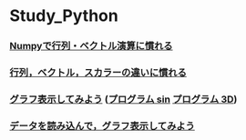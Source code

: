 # Study_Python

### [Numpyで行列・ベクトル演算に慣れる](./numpy.ipynb)
### [行列，ベクトル，スカラーの違いに慣れる](./inoutFunction.ipynb)
### [グラフ表示してみよう](./plot_func.ipynb) ([プログラム sin](./plot_func.py) [プログラム 3D](./plot_3D.py))
### [データを読み込んで，グラフ表示してみよう](./makeData.ipynb)


